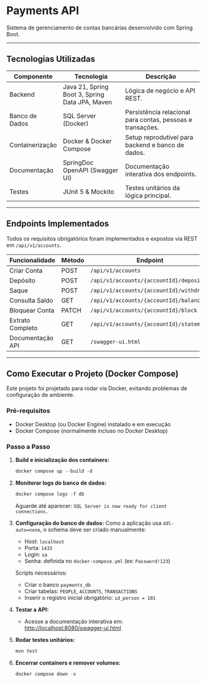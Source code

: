 
# Payments API

Sistema de gerenciamento de contas bancárias desenvolvido com Spring Boot.

---

## Tecnologias Utilizadas

| Componente        | Tecnologia                                    | Descrição                                                        |
|-------------------|-----------------------------------------------|------------------------------------------------------------------|
| Backend           | Java 21, Spring Boot 3, Spring Data JPA, Maven| Lógica de negócio e API REST.                                    |
| Banco de Dados    | SQL Server (Docker)                           | Persistência relacional para contas, pessoas e transações.        |
| Containerização   | Docker & Docker Compose                       | Setup reprodutível para backend e banco de dados.                 |
| Documentação      | SpringDoc OpenAPI (Swagger UI)                | Documentação interativa dos endpoints.                            |
| Testes            | JUnit 5 & Mockito                             | Testes unitários da lógica principal.                             |

---

## Endpoints Implementados

Todos os requisitos obrigatórios foram implementados e expostos via REST em `/api/v1/accounts`.

| Funcionalidade     | Método | Endpoint                                 | Status        |
|--------------------|--------|------------------------------------------|---------------|
| Criar Conta        | POST   | `/api/v1/accounts`                       | Obrigatório   |
| Depósito           | POST   | `/api/v1/accounts/{accountId}/deposit`   | Obrigatório   |
| Saque              | POST   | `/api/v1/accounts/{accountId}/withdraw`  | Obrigatório   |
| Consulta Saldo     | GET    | `/api/v1/accounts/{accountId}/balance`   | Obrigatório   |
| Bloquear Conta     | PATCH  | `/api/v1/accounts/{accountId}/block`     | Obrigatório   |
| Extrato Completo   | GET    | `/api/v1/accounts/{accountId}/statement` | Obrigatório   |
| Documentação API   | GET    | `/swagger-ui.html`                       | Diferencial   |

---

## Como Executar o Projeto (Docker Compose)

Este projeto foi projetado para rodar via Docker, evitando problemas de configuração de ambiente.

### Pré-requisitos

- Docker Desktop (ou Docker Engine) instalado e em execução
- Docker Compose (normalmente incluso no Docker Desktop)

### Passo a Passo

1. **Build e inicialização dos containers:**
	```powershell
	docker compose up --build -d
	```

2. **Monitorar logs do banco de dados:**
	```powershell
	docker compose logs -f db
	```
	Aguarde até aparecer:
	`SQL Server is now ready for client connections.`

3. **Configuração do banco de dados:**
	Como a aplicação usa `ddl-auto=none`, o schema deve ser criado manualmente:
	- Host: `localhost`
	- Porta: `1433`
	- Login: `sa`
	- Senha: definida no `docker-compose.yml` (ex: `Password!123`)

	Scripts necessários:
	- Criar o banco `payments_db`
	- Criar tabelas: `PEOPLE`, `ACCOUNTS`, `TRANSACTIONS`
	- Inserir o registro inicial obrigatório: `id_person = 101`

4. **Testar a API:**
	- Acesse a documentação interativa em: [http://localhost:8080/swagger-ui.html](http://localhost:8080/swagger-ui.html)

5. **Rodar testes unitários:**
	```powershell
	mvn test
	```

6. **Encerrar containers e remover volumes:**
	```powershell
	docker compose down -v
	```

